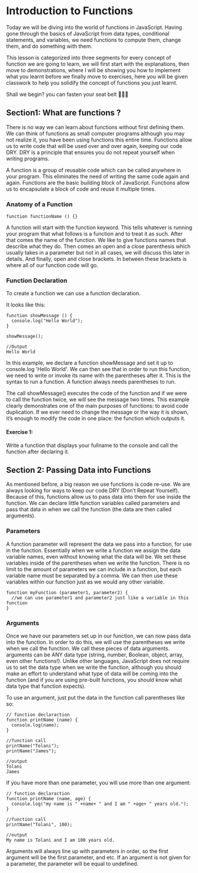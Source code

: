 # Introduction to Functions 

Today we will be diving into the world of functions in JavaScript. Having gone through the basics of JavaScript from data types, conditional statements, and variables, we need functions to compute them, change them, and do something with them. 

This lesson is categorized into three segments for every concept of function we are going to learn, we will first start with the explanations, then move to demonstrations, where I will be showing you how to implement what you learnt before we finally move to exercises, here you will be given classwork to help you solidify the concept of functions you just learnt.
  
 Shall we begin? you can fasten your seat belt 🚀🚀🚀

## Section1: What are functions ?
There is no way we can learn about functions without first defining them. We can think of functions as small computer programs although you may not realize it, you have been using functions this entire time. Functions allow us to write code that will be used over and over again, keeping our code DRY. 
DRY is a principle that ensures you do not repeat yourself when writing programs.

A function is a group of reusable code which can be called anywhere in your program. This eliminates the need of writing the same code again and again. Functions are the 
basic building block of JavaScript. Functions allow us to encapsulate a block of code and reuse it multiple times.

### Anatomy of a Function
```
function functionName () {}

```
A function will start with the function keyword. This tells whatever is running your program that what follows is a function and to treat it as such. 
After that comes the name of the function. We like to give functions names that describe what they do. Then comes an open and a close parenthesis which usually takes in a parameter but not in all cases, we will discuss this later in details. And finally, open and close brackets. In between these brackets is where all of our function code will go.

### Function Declaration 
To create a function we can use a function declaration.

It looks like this:
```
function showMessage () {
  console.log("Hello World");
}

showMessage();

//Output
Hello World
```
In this example, we declare a function showMessage and set it up to console.log 'Hello World'. We can then see that in order to run this function, we need to write or invoke its name with the parentheses after it. This is the syntax to run a function. A function always needs parentheses to run.

The call showMessage() executes the code of the function and if we were to call the function twice, we will see the message two times.
This example clearly demonstrates one of the main purposes of functions: to avoid code duplication. If we ever need to change the message or the way it is shown, it’s enough to modify the code in one place: the function which outputs it.

#### Exercise 1: 
Write a function that displays your fullname to the console and call the function after declaring it.


## Section 2: Passing Data into Functions

As mentioned before, a big reason we use functions is code re-use. We are always looking for ways to keep our code DRY (Don’t Repeat Yourself). Because of this, functions allow us to pass data into them for use inside the function. We can declare little function variables called parameters and pass that data in when we call the function (the data are then called arguments).

### Parameters
A function parameter will represent the data we pass into a function, for use in the function. Essentially when we write a function we assign the data variable names, even without knowing what the data will be. We set these variables inside of the parentheses when we write the function. There is no limit to the amount of parameters we can include in a function, but each variable name must be separated by a comma. We can then use these variables within our function just as we would any other variable.

```
function myFunction (parameter1, parameter2) {
  //we can use parameter1 and parameter2 just like a variable in this function
}

```
### Arguments
Once we have our parameters set up in our function, we can now pass data into the function. In order to do this, we will use the parentheses we write when we call the function. We call these pieces of data arguments. arguments can be ANY data type (string, number, Boolean, object, array, even other functions!). Unlike other languages, JavaScript does not require us to set the data type when we write the function, although you should make an effort to understand what type of data will be coming into the function (and if you are using pre-built functions, you should know what data type that function expects).

To use an argument, just put the data in the function call parentheses like so:

```
// function declaraction
function printName (name) {
  console.log(name);
}

//function call
printName("Tolani");
printName("James");

//output
Tolani
James
```

If you have more than one parameter, you will use more than one argument:

```
// function declaraction
function printName (name, age) {
  console.log("my name is " +name+ " and I am " +age+ " years old.");
}

//function call
printName("Tolani", 100);

//output
My name is Tolani and I am 100 years old.

```
Arguments will always line up with parameters in order, so the first argument will be the first parameter, and etc.
If an argument is not given for a parameter, the parameter will be equal to undefined.
